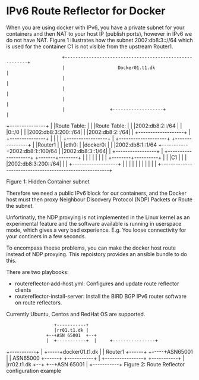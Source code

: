 
# IPv6 Route Reflector for Docker
When you are using docker with IPv6, you have a private subnet for your containers and then NAT to your host IP (publish ports), however in IPv6 we do not have NAT.
Figure 1 illustrates how the subnet 2002:db8:3:://64 which is used for the container C1 is not visible from the upstream Router1.

                         +--------------------------------------------------------+
                         |                    Docker01.t1.dk                      |
                         |                                                        |
                         |                                                        |
                         |                                                        |
                         |                 +-------------------+                  |
 +---------------+       |                 |Route Table:       |                  |
 |Route Table:   |       |                 |2002:db8:2::/64    |                  |
 |0::/0          |       |                 |2002:db8:3:200::/64|                  |
 |2002:db8:2::/64|       |                 +-------------------+                  |
 +---------------+       |                                                        |
                         |                                                        |
+-----------------+      |    +--------------------+      +----------------+      |
|Router1          |      |    |eth0:               |      |docker0:        |      |
|2002:db8:1::1/64 +-----------+2002:db8:1::100/64  |      |2002:db8:3::1/64|      |
+-----------------+      |    +--------------------+      +-------+--------+      |
                         |                                        |               |
                         |                                        |               |
                         |                               +--------+----------+    |
                         |                               |C1                 |    |
                         |                               |2002:db8:3:200::/64|    |
                         |                               +-------------------+    |
                         |                                                        |
                         |                                                        |
                         |                                                        |
                         |                                                        |
                         |                                                        |
                         +--------------------------------------------------------+



Figure 1: Hidden Container subnet

Therefore we need a public IPv6 block for our containers, and the Docker host must then proxy Neighbour Discovery Protocol (NDP) Packets or Route the subnet.

Unfortinatly, the NDP proxying is not implemented in the Linux kernel as an experimental feature and the software available is running in userspace mode, which gives a very bad experience. E.g. You loose connectivity for your continers in a few seconds.

To encompass theese problems, you can make the docker host route instead of NDP proxying. This repoistory provides an ansible bundle to do this.

There are two playbooks:
* routereflector-add-host.yml: Configures and update route reflector clients
* routereflector-install-server: Install the BIRD BGP IPv6 router software on route reflectors.

Currently Ubuntu, Centos and RedHat OS are supported.

                      +-----------+
                      |rr01.t1.dk |
                   +--+ASN 65001  +--+
                   |  +-----------+  |     +----------------+
+-----------+      |                 +-----+docker01.t1.dk  |
| Router1   +------+                 +-----+ASN65001        |
| ASN65000  +------+  +-----------+  |     +----------------+
+-----------+      |  |rr02.t1.dk +--+
                   +--+ASN 65001  |
                      +-----------+
Figure 2: Route Reflector configuration example
